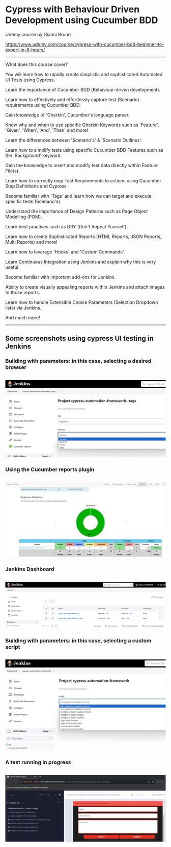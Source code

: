 # Cypress with Behaviour Driven Development using Cucumber BDD

Udemy course by Gianni Bruno

https://www.udemy.com/course/cypress-with-cucumber-bdd-beginner-to-expert-in-9-hours/

---

What does this course cover?

You will learn how to rapidly create simplistic and sophisticated Automated UI Tests using Cypress.

Learn the importance of Cucumber BDD (Behaviour-driven development).

Learn how to effectively and effortlessly capture test (Scenario) requirements using Cucumber BDD.

Gain knowledge of 'Gherkin', Cucumber's language parser.

Know why and when to use specific Gherkin Keywords such as 'Feature', 'Given', 'When', 'And', 'Then' and more!

Learn the differences between 'Scenario's' & 'Scenario Outlines'.

Learn how to simplify tests using specific Cucumber BDD Features such as the 'Background' keyword.

Gain the knowledge to insert and modify test data directly within Feature File(s).

Learn how to correctly map Test Requirements to actions using Cucumber Step Definitions and Cypress.

Become familiar with 'Tags' and learn how we can target and execute specific tests (Scenario's).

Understand the importance of Design Patterns such as Page Object Modelling (POM).

Learn best practises such as DRY (Don't Repeat Yourself).

Learn how to create Sophisticated Reports (HTML Reports, JSON Reports, Multi Reports) and more!

Learn how to leverage 'Hooks' and 'Custom Commands'.

Learn Continuous Integration using Jenkins and explain why this is very useful.

Become familiar with important add-ons for Jenkins.

Ability to create visually appealing reports within Jenkins and attach images to those reports.

Learn how to handle Extensible Choice Parameters (Selection Dropdown lists) via Jenkins.

And much more!

---

## Some screenshots using cypress UI testing in Jenkins

### Building with parameters: in this case, selecting a desired browser

## ![Build With Parameters](./img/build-with-params.png)

### Using the Cucumber reports plugin

## ![Expanded Cucumber Reports](./img/cucumber-reports-expanded.png)

### Jenkins Dashboard

## ![Jenkins Dashboard](./img/Jenkins-cypress-dashboard-01.png)

### Building with parameters: in this case, selecting a custom script

## ![Run Scripts using Build With Parameters](./img/run-scripts-build-with-params.png)

### A test running in progress

## ![Test Running In Progress](./img/test-running.png)
